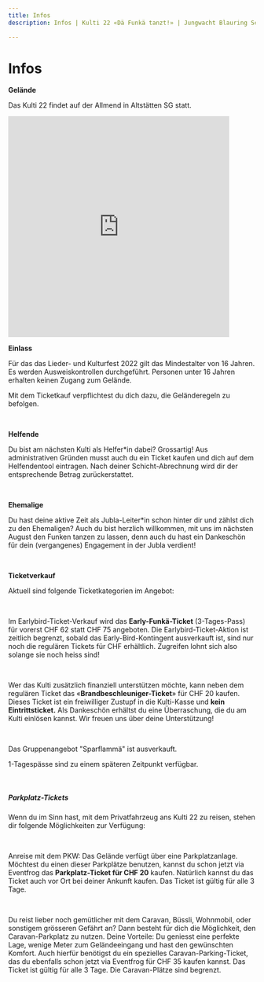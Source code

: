```yaml
---
title: Infos
description: Infos | Kulti 22 «Dä Funkä tanzt!» | Jungwacht Blauring Schweiz

---
```

# Infos

**Gelände**

Das Kulti 22 findet auf der Allmend in Altstätten SG statt.


<iframe src="https://www.google.com/maps/embed?pb=!1m18!1m12!1m3!1d4390.093620648018!2d9.549329429221917!3d47.364728723407794!2m3!1f0!2f0!3f0!3m2!1i1024!2i768!4f13.1!3m3!1m2!1s0x479b179aeb06e26f%3A0xd477487af2a0cf3a!2sAllmend%20Rheintal!5e0!3m2!1sde!2sch!4v1636120669188!5m2!1sde!2sch" width="450" height="450" style="border:0;" allowfullscreen="" loading="lazy"></iframe>


**Einlass**

Für das das Lieder- und Kulturfest 2022 gilt das Mindestalter von 16 Jahren. Es werden Ausweiskontrollen durchgeführt. Personen unter 16 Jahren erhalten keinen Zugang zum Gelände.

Mit dem Ticketkauf verpflichtest du dich dazu, die Geländeregeln zu befolgen.

<br />

**Helfende**

Du bist am nächsten Kulti als Helfer*in dabei? Grossartig! Aus administrativen Gründen musst auch du ein Ticket kaufen und dich auf dem Helfendentool eintragen. Nach deiner Schicht-Abrechnung wird dir der entsprechende Betrag zurückerstattet.

<br />

**Ehemalige**

Du hast deine aktive Zeit als Jubla-Leiter*in schon hinter dir und zählst dich zu den Ehemaligen? Auch du bist herzlich willkommen, mit uns im nächsten August den Funken tanzen zu lassen, denn auch du hast ein Dankeschön für dein (vergangenes) Engagement in der Jubla verdient!

<br />

**Ticketverkauf**

Aktuell sind folgende Ticketkategorien im Angebot:

<br />

Im Earlybird-Ticket-Verkauf wird das **Early-Funkä-Ticket** (3-Tages-Pass) für vorerst CHF 62 statt CHF 75 angeboten. Die Earlybird-Ticket-Aktion ist zeitlich begrenzt, sobald das Early-Bird-Kontingent ausverkauft ist, sind nur noch die regulären Tickets für CHF erhältlich. Zugreifen lohnt sich also solange sie noch heiss sind!

<br />

Wer das Kulti zusätzlich finanziell unterstützen möchte, kann neben dem regulären Ticket das «**Brandbeschleuniger-Ticket**» für CHF 20 kaufen. Dieses Ticket ist ein freiwilliger Zustupf in die Kulti-Kasse und **kein Eintrittsticket.** Als Dankeschön erhältst du eine Überraschung, die du am Kulti einlösen kannst. Wir freuen uns über deine Unterstützung!

<br />

Das Gruppenangebot "Sparflammä" ist ausverkauft.

1-Tagespässe sind zu einem späteren Zeitpunkt verfügbar.

<br />

##### **Parkplatz-Tickets**

Wenn du im Sinn hast, mit dem Privatfahrzeug ans Kulti 22 zu reisen, stehen dir folgende Möglichkeiten zur Verfügung:

<br />

Anreise mit dem PKW: Das Gelände verfügt über eine Parkplatzanlage. Möchtest du einen dieser Parkplätze benutzen, kannst du schon jetzt via Eventfrog das **Parkplatz-Ticket für CHF 20** kaufen. Natürlich kannst du das Ticket auch vor Ort bei deiner Ankunft kaufen. Das Ticket ist gültig für alle 3 Tage.

<br />

Du reist lieber noch gemütlicher mit dem Caravan, Büssli, Wohnmobil, oder sonstigem grösseren Gefährt an? Dann besteht für dich die Möglichkeit, den Caravan-Parkplatz zu nutzen. Deine Vorteile: Du geniesst eine perfekte Lage, wenige Meter zum Geländeeingang und hast den gewünschten Komfort. Auch hierfür benötigst du ein spezielles Caravan-Parking-Ticket, das du ebenfalls schon jetzt via Eventfrog für CHF 35 kaufen kannst. Das Ticket ist gültig für alle 3 Tage. Die Caravan-Plätze sind begrenzt.